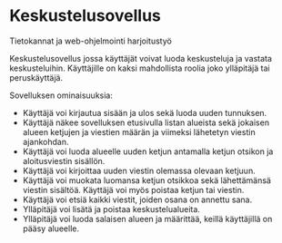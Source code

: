 # Keskustelusovellus
Tietokannat ja web-ohjelmointi harjoitustyö

Keskustelusovellus jossa käyttäjät voivat luoda keskusteluja ja vastata keskusteluihin.
Käyttäjille on kaksi mahdollista roolia joko ylläpitäjä tai peruskäyttäjä.

Sovelluksen ominaisuuksia:
    
  - Käyttäjä voi kirjautua sisään ja ulos sekä luoda uuden tunnuksen.
  - Käyttäjä näkee sovelluksen etusivulla listan alueista sekä jokaisen alueen ketjujen ja viestien määrän ja viimeksi lähetetyn viestin ajankohdan.
  - Käyttäjä voi luoda alueelle uuden ketjun antamalla ketjun otsikon ja aloitusviestin sisällön.
  - Käyttäjä voi kirjoittaa uuden viestin olemassa olevaan ketjuun.
  - Käyttäjä voi muokata luomansa ketjun otsikkoa sekä lähettämänsä viestin sisältöä. Käyttäjä voi myös poistaa ketjun tai viestin.
  - Käyttäjä voi etsiä kaikki viestit, joiden osana on annettu sana.
  - Ylläpitäjä voi lisätä ja poistaa keskustelualueita.
  - Ylläpitäjä voi luoda salaisen alueen ja määrittää, keillä käyttäjillä on pääsy alueelle.
